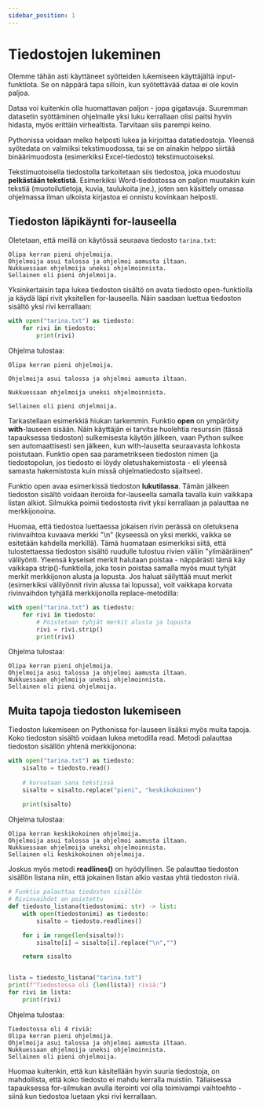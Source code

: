 ```yaml
---
sidebar_position: 1
---
```


# Tiedostojen lukeminen

Olemme tähän asti käyttäneet syötteiden lukemiseen käyttäjältä input-funktiota. Se on näppärä tapa silloin, kun syötettävää dataa ei ole kovin paljoa.

Dataa voi kuitenkin olla huomattavan paljon - jopa gigatavuja. Suuremman datasetin syöttäminen ohjelmalle yksi luku kerrallaan olisi paitsi hyvin hidasta, myös erittäin virhealtista. Tarvitaan siis parempi keino.

Pythonissa voidaan melko helposti lukea ja kirjoittaa datatiedostoja. Yleensä syötedata on valmiiksi tekstimuodossa, tai se on ainakin helppo siirtää binäärimuodosta (esimerkiksi Excel-tiedosto) tekstimuotoiseksi.

Tekstimuotoisella tiedostolla tarkoitetaan siis tiedostoa, joka muodostuu **pelkästään tekstistä**. Esimerkiksi Word-tiedostossa on paljon muutakin kuin tekstiä (muotoilutietoja, kuvia, taulukoita jne.), joten sen käsittely omassa ohjelmassa ilman ulkoista kirjastoa ei onnistu kovinkaan helposti.

## Tiedoston läpikäynti for-lauseella

Oletetaan, että meillä on käytössä seuraava tiedosto `tarina.txt`:

``` 
Olipa kerran pieni ohjelmoija.
Ohjelmoija asui talossa ja ohjelmoi aamusta iltaan.
Nukkuessaan ohjelmoija uneksi ohjelmoinnista.
Sellainen oli pieni ohjelmoija.
 ```

Yksinkertaisin tapa lukea tiedoston sisältö on avata tiedosto open-funktiolla ja käydä läpi rivit yksitellen for-lauseella. Näin saadaan luettua tiedoston sisältö yksi rivi kerrallaan:

```python 
with open("tarina.txt") as tiedosto:
    for rivi in tiedosto:
        print(rivi)
 ```

Ohjelma tulostaa:
```
Olipa kerran pieni ohjelmoija.

Ohjelmoija asui talossa ja ohjelmoi aamusta iltaan.

Nukkuessaan ohjelmoija uneksi ohjelmoinnista.

Sellainen oli pieni ohjelmoija.
 ```

Tarkastellaan esimerkkiä hiukan tarkemmin. Funktio **open** on ympäröity **with**-lauseen sisään. Näin käyttäjän ei tarvitse huolehtia resurssin (tässä tapauksessa tiedoston) sulkemisesta käytön jälkeen, vaan Python sulkee sen automaattisesti sen jälkeen, kun with-lausetta seuraavasta lohkosta poistutaan. Funktio open saa parametrikseen tiedoston nimen (ja tiedostopolun, jos tiedosto ei löydy oletushakemistosta - eli yleensä samasta hakemistosta kuin missä ohjelmatiedosto sijaitsee).

Funktio open avaa esimerkissä tiedoston **lukutilassa**. Tämän jälkeen tiedoston sisältö voidaan iteroida for-lauseella samalla tavalla kuin vaikkapa listan alkiot. Silmukka poimii tiedostosta rivit yksi kerrallaan ja palauttaa ne merkkijonoina.

Huomaa, että tiedostoa luettaessa jokaisen rivin perässä on oletuksena rivinvaihtoa kuvaava merkki "\n" (kyseessä on yksi merkki, vaikka se esitetään kahdella merkillä). Tämä huomataan esimerkiksi siitä, että tulostettaessa tiedoston sisältö ruudulle tulostuu rivien väliin "ylimääräinen" välilyönti. Yleensä kyseiset merkit halutaan poistaa - näppärästi tämä käy vaikkapa strip()-funktiolla, joka tosin poistaa samalla myös muut tyhjät merkit merkkijonon alusta ja lopusta. Jos haluat säilyttää muut merkit (esimerkiksi välilyönnit rivin alussa tai lopussa), voit vaikkapa korvata rivinvaihdon tyhjällä merkkijonolla replace-metodilla:

```python 
with open("tarina.txt") as tiedosto:
    for rivi in tiedosto:
        # Poistetaan tyhjät merkit alusta ja lopusta
        rivi = rivi.strip()
        print(rivi)
 ```

Ohjelma tulostaa:
```
Olipa kerran pieni ohjelmoija.
Ohjelmoija asui talossa ja ohjelmoi aamusta iltaan.
Nukkuessaan ohjelmoija uneksi ohjelmoinnista.
Sellainen oli pieni ohjelmoija.
 ```

## Muita tapoja tiedoston lukemiseen

Tiedoston lukemiseen on Pythonissa for-lauseen lisäksi myös muita tapoja. Koko tiedoston sisältö voidaan lukea metodilla read. Metodi palauttaa tiedoston sisällön yhtenä merkkijonona:

```python 
with open("tarina.txt") as tiedosto:
    sisalto = tiedosto.read()
    
    # korvataan sana tekstissä
    sisalto = sisalto.replace("pieni", "keskikokoinen")
    
    print(sisalto)
 ```

Ohjelma tulostaa:
```
Olipa kerran keskikokoinen ohjelmoija.
Ohjelmoija asui talossa ja ohjelmoi aamusta iltaan.
Nukkuessaan ohjelmoija uneksi ohjelmoinnista.
Sellainen oli keskikokoinen ohjelmoija.
 ```

Joskus myös metodi **readlines()** on hyödyllinen. Se palauttaa tiedoston sisällön listana niin, että jokainen listan alkio vastaa yhtä tiedoston riviä.

```python 
# Funktio palauttaa tiedoston sisällön
# Rivinvaihdot on poistettu
def tiedosto_listana(tiedostonimi: str) -> list:
    with open(tiedostonimi) as tiedosto:
        sisalto = tiedosto.readlines()

    for i in range(len(sisalto)):
        sisalto[i] = sisalto[i].replace("\n","")

    return sisalto


lista = tiedosto_listana("tarina.txt")
print(f"Tiedostossa oli {len(lista)} riviä:")
for rivi in lista:
    print(rivi)
 ```

Ohjelma tulostaa:
``` 
Tiedostossa oli 4 riviä:
Olipa kerran pieni ohjelmoija.
Ohjelmoija asui talossa ja ohjelmoi aamusta iltaan.
Nukkuessaan ohjelmoija uneksi ohjelmoinnista.
Sellainen oli pieni ohjelmoija.
 ```

Huomaa kuitenkin, että kun käsitellään hyvin suuria tiedostoja, on mahdollista, että koko tiedosto ei mahdu kerralla muistiin. Tällaisessa tapauksessa for-silmukan avulla iterointi voi olla toimivampi vaihtoehto - siinä kun tiedostoa luetaan yksi rivi kerrallaan.